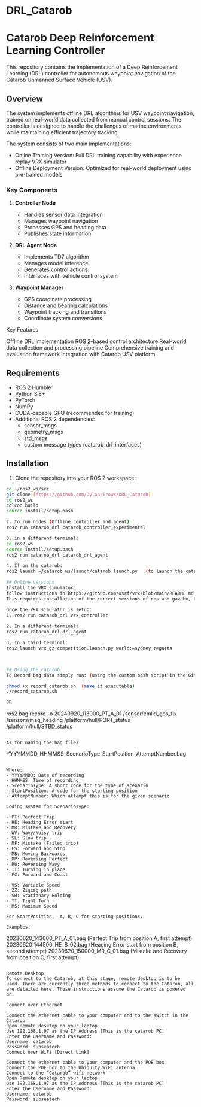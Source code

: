 # DRL_Catarob
# Catarob Deep Reinforcement Learning Controller

This repository contains the implementation of a Deep Reinforcement Learning (DRL) controller for autonomous waypoint navigation of the Catarob Unmanned Surface Vehicle (USV).

## Overview

The system implements offline DRL algorithms for USV waypoint navigation, trained on real-world data collected from manual control sessions. The controller is designed to handle the challenges of marine environments while maintaining efficient trajectory tracking.

The system consists of two main implementations:
- Online Training Version: Full DRL training capability with experience replay VRX simulator
- Offline Deployment Version: Optimized for real-world deployment using pre-trained models

### Key Components

1. **Controller Node**
   - Handles sensor data integration
   - Manages waypoint navigation
   - Processes GPS and heading data
   - Publishes state information

2. **DRL Agent Node**
   - Implements TD7 algorithm
   - Manages model inference
   - Generates control actions
   - Interfaces with vehicle control system

3. **Waypoint Manager**
   - GPS coordinate processing
   - Distance and bearing calculations
   - Waypoint tracking and transitions
   - Coordinate system conversions

Key Features

Offline DRL implementation 
ROS 2-based control architecture
Real-world data collection and processing pipeline
Comprehensive training and evaluation framework
Integration with Catarob USV platform

## Requirements

- ROS 2 Humble
- Python 3.8+
- PyTorch
- NumPy
- CUDA-capable GPU (recommended for training)
- Additional ROS 2 dependencies:
  - sensor_msgs
  - geometry_msgs
  - std_msgs
  - custom message types (catarob_drl_interfaces)

## Installation

1. Clone the repository into your ROS 2 workspace:
```bash
cd ~/ros2_ws/src
git clone [https://github.com/Dylan-Trows/DRL_Catarob]
cd ros2_ws
colcon build
source install/setup.bash

2. To run nodes (Offline controller and agent) :
ros2 run catarob_drl catarob_controller_experimental

3. in a different terminal:
cd ros2_ws
source install/setup.bash
ros2 run catarob_drl catarob_drl_agent

4. If on the catarob: 
ros2 launch ~/catarob_ws/launch/catarob.launch.py	(to launch the catarob_ros2 package)

## Online versions 
Install the VRX simulator: 
follow instructions in https://github.com/osrf/vrx/blob/main/README.md
This requires installation of the correct versions of ros and gazebo, this is detailed in their GitHub

Once the VRX simulator is setup:
1. ros2 run catarob_drl vrx_controller
 
2. In a different terminal:
ros2 run catarob_drl drl_agent

3. In a third terminal:
ros2 launch vrx_gz competition.launch.py world:=sydney_regatta 



## Using the catarob
To Record bag data simply run: (using the custom bash script in the GitHub)

chmod +x record_catarob.sh	(make it executable)
./record_catarob.sh

OR

```
ros2 bag record -o 20240920_113000_PT_A_01 /sensor/emlid_gps_fix /sensors/mag_heading /platform/hull/PORT_status /platform/hull/STBD_status
```

As for naming the bag files:

```
YYYYMMDD_HHMMSS_ScenarioType_StartPosition_AttemptNumber.bag
```

Where:
- YYYYMMDD: Date of recording
- HHMMSS: Time of recording
- ScenarioType: A short code for the type of scenario
- StartPosition: A code for the starting position
- AttemptNumber: Which attempt this is for the given scenario

Coding system for ScenarioType:

- PT: Perfect Trip
- HE: Heading Error start
- MR: Mistake and Recovery
- WV: Wavy/Noisy trip
- SL: Slow trip
- MF: Mistake (Failed trip)
- FS: Forward and Stop
- MB: Moving Backwards
- RP: Reversing Perfect
- RW: Reversing Wavy
- TI: Turning in place
- FC: Forward and Coast

- VS: Variable Speed
- ZZ: Zigzag path
- SH: Stationary Holding
- TT: Tight Turn
- MS: Maximum Speed

For StartPosition,  A, B, C for starting positions.

Examples:
```
20230620_143000_PT_A_01.bag  (Perfect Trip from position A, first attempt)
20230620_144500_HE_B_02.bag  (Heading Error start from position B, second attempt)
20230620_150000_MR_C_01.bag  (Mistake and Recovery from position C, first attempt)
```

Remote Desktop
To connect to the Catarob, at this stage, remote desktop is to be used. There are currently three methods to connect to the Catarob, all are detailed here. These instructions assume the Catarob is powered on.

Connect over Ethernet

Connect the ethernet cable to your computer and to the switch in the Catarob
Open Remote desktop on your laptop
Use 192.168.1.97 as the IP Address [This is the catarob PC]
Enter the Username and Password:
Username: catarob
Password: subseatech
Connect over WiFi [Direct Link]

Connect the ethernet cable to your computer and the POE box
Connect the POE box to the Ubiquity WiFi antenna
Connect to the “Catarob” wifi network
Open Remote desktop on your laptop
Use 192.168.1.97 as the IP Address [This is the catarob PC]
Enter the Username and Password:
Username: catarob
Password: subseatech

